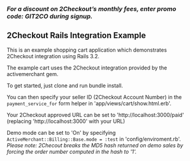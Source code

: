 ### _For a discount on 2Checkout’s monthly fees, enter promo code:  GIT2CO  during signup._

2Checkout Rails Integration Example
----------------------------------------

This is an example shopping cart application which demonstrates 2Checkout integration using Rails 3.2.

The example cart uses the 2Checkout integration provided by the activemerchant gem.

To get started, just clone and run bundle install.

You can then specify your seller ID (2Checkout Account Number) in the `payment_service_for` form helper in 'app/views/cart/show.html.erb'.

Your 2Checkout approved URL can be set to 'http://localhost:3000/paid' (replacing 'http://localhost:3000' with your URL)

Demo mode can be set to 'On' by specifying `ActiveMerchant::Billing::Base.mode = :test` in 'config/enviroment.rb'.
_Please note: 2Checout breaks the MD5 hash returned on demo sales by forcing the order number computed in the hash to '1'._ 